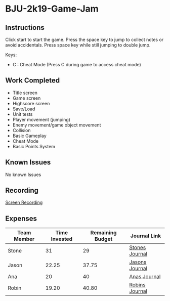 # BJU-2k19-Game-Jam
## Instructions
Click start to start the game. Press the space key to jump to collect notes or avoid accidentals. Press space key while still jumping to double jump. 

Keys:
- C : Cheat Mode (Press C during game to access cheat mode)
## Work Completed
- Title screen
- Game screen
- Highscore screen
- Save/Load
- Unit tests
- Player movement (jumping)
- Enemy movement/game object movement
- Collision
- Basic Gameplay
- Cheat Mode
- Basic Points System
## Known Issues
No known Issues
## Recording
[Screen Recording](https://bju-my.sharepoint.com/:v:/g/personal/scham978_students_bju_edu/EeYugOVYK01IrhXNf90UibkBlYOhVyd_22nS1-pY78SgXA?e=fJMMqs)
## Expenses
|Team Member|Time Invested|Remaining Budget|Journal Link|
|-----------|-------------|----------------|------------|
|Stone|31|29|[Stones Journal](https://github.com/cps-209-group-project/BJU-2k19-Game-Jam/wiki/StonesJournal)|
|Jason|22.25|37.75|[Jasons Journal](https://github.com/cps-209-group-project/BJU-2k19-Game-Jam/wiki/JasonsJournal)|
|Ana|20 |40|[Anas Journal](https://github.com/cps-209-group-project/BJU-2k19-Game-Jam/wiki/AnasJournal)|
|Robin|19.20|40.80|[Robins Journal](https://github.com/cps-209-group-project/BJU-2k19-Game-Jam/wiki/RobinsJournal)|
